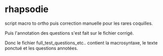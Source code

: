 # rhapsodie
script macro to ortho puis correction manuelle pour les rares coquilles.



Puis l'annotation des questions s'est fait sur le fichier corrigé.


Donc le fichier full_test_questions_etc.. contient la macrosyntaxe, le texte ponctué et les questions annotées.
